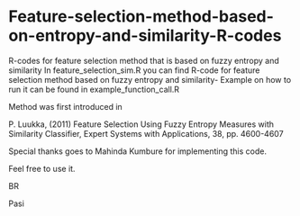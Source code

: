 # Feature-selection-method-based-on-entropy-and-similarity-R-codes
R-codes for feature selection method that is based on fuzzy entropy and similarity
In feature_selection_sim.R you can find R-code for feature selection method based on fuzzy entropy and similarity-
Example on how to run it can be found in example_function_call.R

Method was first introduced in 

P. Luukka, (2011) Feature Selection Using Fuzzy Entropy Measures with Similarity Classifier, 
Expert Systems with Applications, 38, pp. 4600-4607

Special thanks goes to Mahinda Kumbure for implementing this code.

Feel free to use it.

BR

Pasi
